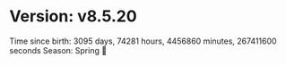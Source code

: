 # Version: v8.5.20
Time since birth: 3095 days, 74281 hours, 4456860 minutes, 267411600 seconds
Season: Spring 🌸
